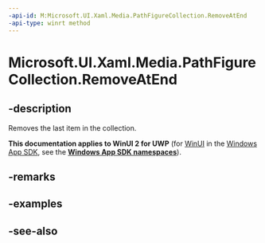 ```yaml
---
-api-id: M:Microsoft.UI.Xaml.Media.PathFigureCollection.RemoveAtEnd
-api-type: winrt method
---
```


<!-- Method syntax
public void RemoveAtEnd()
-->

# Microsoft.UI.Xaml.Media.PathFigureCollection.RemoveAtEnd

## -description
Removes the last item in the collection.

**This documentation applies to WinUI 2 for UWP** (for [WinUI](/windows/apps/winui/winui3/) in the [Windows App SDK](/windows/apps/windows-app-sdk/), see the **[Windows App SDK namespaces](/windows/windows-app-sdk/api/winrt/)**).

## -remarks

## -examples

## -see-also

